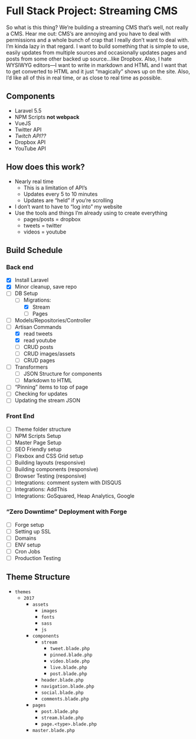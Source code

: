 # Full Stack Project: Streaming CMS

So what is this thing? We’re building a streaming CMS that’s well, not really a CMS. Hear me out: CMS’s are annoying and you have to deal with permissions and a whole bunch of crap that I really don’t want to deal with. I’m kinda lazy in that regard. I want to build something that is simple to use, easily updates from multiple sources and occasionally updates pages and posts from some other backed up source…like Dropbox. Also, I hate WYSIWYG editors—I want to write in markdown and HTML and I want that to get converted to HTML and it just “magically” shows up on the site. Also, I’d like all of this in real time, or as close to real time as possible.

## Components
+ Laravel 5.5
+ NPM Scripts **not webpack**
+ VueJS
+ Twitter API
+ *Twitch API??*
+ Dropbox API
+ YouTube API

## How does this work?
+ Nearly real time
	+ This is a limitation of API’s
	+ Updates every 5 to 10 minutes
	+ Updates are “held” if you’re scrolling
+ I don’t want to have to “log into” my website
+ Use the tools and things I’m already using to create everything
	+ pages/posts = dropbox
	+ tweets = twitter
	+ videos = youtube

## Build Schedule
### Back end
- [x] Install Laravel
- [x] Minor cleanup, save repo
- [ ] DB Setup
	- [ ] Migrations:
		- [x] Stream
		- [ ] Pages
- [ ] Models/Repositories/Controller
- [ ] Artisan Commands
   - [x] read tweets
	- [x] read youtube
	- [ ] CRUD posts
	- [ ] CRUD images/assets
	- [ ] CRUD pages
- [ ] Transformers
	- [ ] JSON Structure for components
	- [ ] Markdown to HTML
- [ ] “Pinning” items to top of page
- [ ] Checking for updates
- [ ] Updating the stream JSON

### Front End
- [ ] Theme folder structure
- [ ] NPM Scripts Setup
- [ ] Master Page Setup
- [ ] SEO Friendly setup
- [ ] Flexbox and CSS Grid setup
- [ ] Building layouts (responsive)
- [ ] Building components (responsive)
- [ ] Browser Testing (responsive)
- [ ] Integrations: comment system with DISQUS
- [ ] Integrations: AddThis
- [ ] Integrations: GoSquared, Heap Analytics, Google

### “Zero Downtime” Deployment with Forge
- [ ] Forge setup
- [ ] Setting up SSL
- [ ] Domains
- [ ] ENV setup
- [ ] Cron Jobs
- [ ] Production Testing

## Theme Structure
 - `themes`
     - `2017`
         - `assets`
             - `images`
             - `fonts`
             - `sass`
             - `js`
         - `components`
            - `stream`
               - `tweet.blade.php`
               - `pinned.blade.php`
               - `video.blade.php`
               - `live.blade.php`
               - `post.blade.php`
            - `header.blade.php`
            - `navigation.blade.php`
            - `social.blade.php`
            - `comments.blade.php`
         - `pages`
            - `post.blade.php`
            - `stream.blade.php`
            - `page.<type>.blade.php`
         - `master.blade.php`
